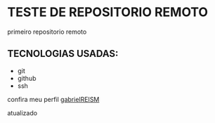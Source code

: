 # TESTE DE REPOSITORIO REMOTO

primeiro repositorio remoto

## TECNOLOGIAS USADAS:

- git
- github
- ssh

confira meu perfil [gabrielREISM](https://github.com/GabrielREISM)

atualizado 